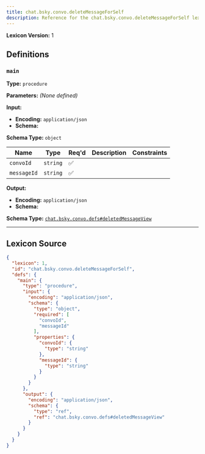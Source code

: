 ```yaml
---
title: chat.bsky.convo.deleteMessageForSelf
description: Reference for the chat.bsky.convo.deleteMessageForSelf lexicon
---
```

**Lexicon Version:** 1

## Definitions

<a name="main"></a>
### `main`

**Type:** `procedure`

**Parameters:** _(None defined)_

**Input:**

- **Encoding:** `application/json`
- **Schema:**

**Schema Type:** `object`

| Name | Type | Req'd  | Description | Constraints |
|------|------|----------|-------------|-------------|
| `convoId` | `string` | ✅  |  |  |
| `messageId` | `string` | ✅  |  |  |
**Output:**

- **Encoding:** `application/json`
- **Schema:**

**Schema Type:** [`chat.bsky.convo.defs#deletedMessageView`](/lexicons/chat/bsky/convo/defs#deletedMessageView)



---

## Lexicon Source
```json
{
  "lexicon": 1,
  "id": "chat.bsky.convo.deleteMessageForSelf",
  "defs": {
    "main": {
      "type": "procedure",
      "input": {
        "encoding": "application/json",
        "schema": {
          "type": "object",
          "required": [
            "convoId",
            "messageId"
          ],
          "properties": {
            "convoId": {
              "type": "string"
            },
            "messageId": {
              "type": "string"
            }
          }
        }
      },
      "output": {
        "encoding": "application/json",
        "schema": {
          "type": "ref",
          "ref": "chat.bsky.convo.defs#deletedMessageView"
        }
      }
    }
  }
}
```
